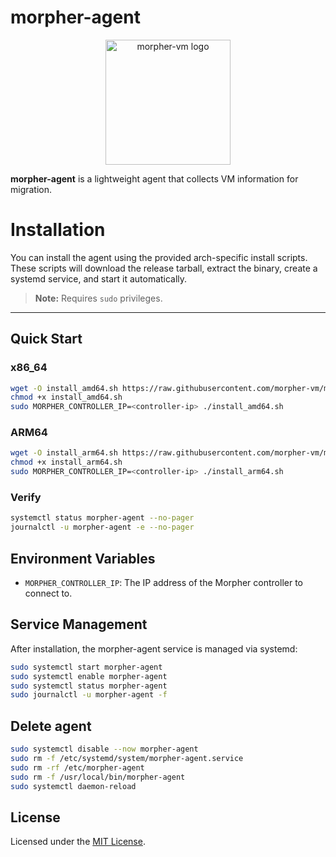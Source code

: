 # morpher-agent

<p align="center">
  <img src="https://github.com/morpher-vm.png" alt="morpher-vm logo" width="200"/>
</p>

**morpher-agent** is a lightweight agent that collects VM information for migration.

# Installation

You can install the agent using the provided arch-specific install scripts.  
These scripts will download the release tarball, extract the binary, create a
systemd service, and start it automatically.

> **Note:** Requires `sudo` privileges.

---

## Quick Start

### x86_64
```bash
wget -O install_amd64.sh https://raw.githubusercontent.com/morpher-vm/morpher-agent/main/scripts/install_amd64.sh
chmod +x install_amd64.sh
sudo MORPHER_CONTROLLER_IP=<controller-ip> ./install_amd64.sh
```

### ARM64
```bash
wget -O install_arm64.sh https://raw.githubusercontent.com/morpher-vm/morpher-agent/main/scripts/install_arm64.sh
chmod +x install_arm64.sh
sudo MORPHER_CONTROLLER_IP=<controller-ip> ./install_arm64.sh
```

### Verify
```bash
systemctl status morpher-agent --no-pager
journalctl -u morpher-agent -e --no-pager
```

## Environment Variables

- `MORPHER_CONTROLLER_IP`: The IP address of the Morpher controller to connect to.

## Service Management

After installation, the morpher-agent service is managed via systemd:

```bash
sudo systemctl start morpher-agent
sudo systemctl enable morpher-agent
sudo systemctl status morpher-agent
sudo journalctl -u morpher-agent -f
```

## Delete agent
```bash
sudo systemctl disable --now morpher-agent
sudo rm -f /etc/systemd/system/morpher-agent.service
sudo rm -rf /etc/morpher-agent
sudo rm -f /usr/local/bin/morpher-agent
sudo systemctl daemon-reload
```

## License

Licensed under the [MIT License](LICENSE).
